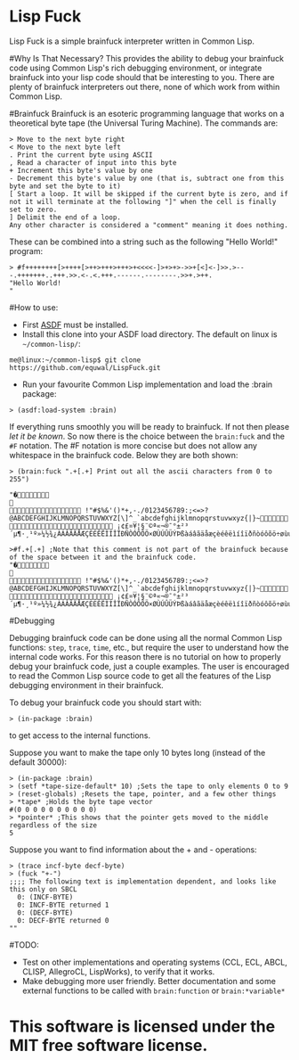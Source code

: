 # Lisp Fuck
Lisp Fuck is a simple brainfuck interpreter written in Common Lisp.

#Why Is That Necessary?
This provides the ability to debug your brainfuck code using Common Lisp's rich debugging environment, or integrate brainfuck into your lisp code should that be interesting to you. There are plenty of brainfuck interpreters out there, none of which work from within Common Lisp.

#Brainfuck
Brainfuck is an esoteric programming language that works on a theoretical byte tape (the Universal Turing Machine). The commands are:
```
> Move to the next byte right
< Move to the next byte left
. Print the current byte using ASCII
, Read a character of input into this byte
+ Increment this byte's value by one
- Decrement this byte's value by one (that is, subtract one from this byte and set the byte to it)
[ Start a loop. It will be skipped if the current byte is zero, and if not it will terminate at the following "]" when the cell is finally set to zero.
] Delimit the end of a loop. 
Any other character is considered a "comment" meaning it does nothing.
```

These can be combined into a string such as the following "Hello World!" program:
```
> #f++++++++[>++++[>++>+++>+++>+<<<<-]>+>+>->>+[<]<-]>>.>---.+++++++..+++.>>.<-.<.+++.------.--------.>>+.>++.
"Hello World!
"
```
#How to use:
- First [ASDF](https://common-lisp.net/project/asdf/) must be installed.
- Install this clone into your ASDF load directory. The default on linux is `~/common-lisp/`:
```
me@linux:~/common-lisp$ git clone https://github.com/equwal/LispFuck.git
```
- Run your favourite Common Lisp implementation and load the :brain package:
```
> (asdf:load-system :brain)
```

If everything runs smoothly you will be ready to brainfuck. If not then please *let it be known*. So now there is the choice between the `brain:fuck` and the `#F` notation. The #F notation is more concise but does not allow any whitespace in the brainfuck code. Below they are both shown:
```
> (brain:fuck ".+[.+] Print out all the ascii characters from 0 to 255")

"�	

 !"#$%&'()*+,-./0123456789:;<=>?@ABCDEFGHIJKLMNOPQRSTUVWXYZ[\]^_`abcdefghijklmnopqrstuvwxyz{|}~ ¡¢£¤¥¦§¨©ª«¬­®¯°±²³´µ¶·¸¹º»¼½¾¿ÀÁÂÃÄÅÆÇÈÉÊËÌÍÎÏÐÑÒÓÔÕÖ×ØÙÚÛÜÝÞßàáâãäåæçèéêëìíîïðñòóôõö÷øùúûüýþÿ"
```
```
>#f.+[.+] ;Note that this comment is not part of the brainfuck because of the space between it and the brainfuck code.
"�	

 !"#$%&'()*+,-./0123456789:;<=>?@ABCDEFGHIJKLMNOPQRSTUVWXYZ[\]^_`abcdefghijklmnopqrstuvwxyz{|}~ ¡¢£¤¥¦§¨©ª«¬­®¯°±²³´µ¶·¸¹º»¼½¾¿ÀÁÂÃÄÅÆÇÈÉÊËÌÍÎÏÐÑÒÓÔÕÖ×ØÙÚÛÜÝÞßàáâãäåæçèéêëìíîïðñòóôõö÷øùúûüýþÿ"
```

#Debugging

Debugging brainfuck code can be done using all the normal Common Lisp functions: `step`, `trace`, `time`, etc., but require the user to understand how the internal code works. For this reason there is no tutorial on how to properly debug your brainfuck code, just a couple examples. The user is encouraged to read the Common Lisp source code to get all the features of the Lisp debugging environment in their brainfuck.

To debug your brainfuck code you should start with:
```
> (in-package :brain)
```
to get access to the internal functions.

Suppose you want to make the tape only 10 bytes long (instead of the default 30000):
```
> (in-package :brain)
> (setf *tape-size-default* 10) ;Sets the tape to only elements 0 to 9
> (reset-globals) ;Resets the tape, pointer, and a few other things
> *tape* ;Holds the byte tape vector
#(0 0 0 0 0 0 0 0 0 0)
> *pointer* ;This shows that the pointer gets moved to the middle regardless of the size
5
```
Suppose you want to find information about the + and - operations:
```
> (trace incf-byte decf-byte)
> (fuck "+-")
;;;; The following text is implementation dependent, and looks like this only on SBCL
  0: (INCF-BYTE)
  0: INCF-BYTE returned 1
  0: (DECF-BYTE)
  0: DECF-BYTE returned 0
""
```
#TODO:
- Test on other implementations and operating systems (CCL, ECL, ABCL, CLISP, AllegroCL, LispWorks), to verify that it works.
- Make debugging more user friendly. Better documentation and some external functions to be called with `brain:function` or `brain:*variable*`

This software is licensed under the MIT free software license.
====